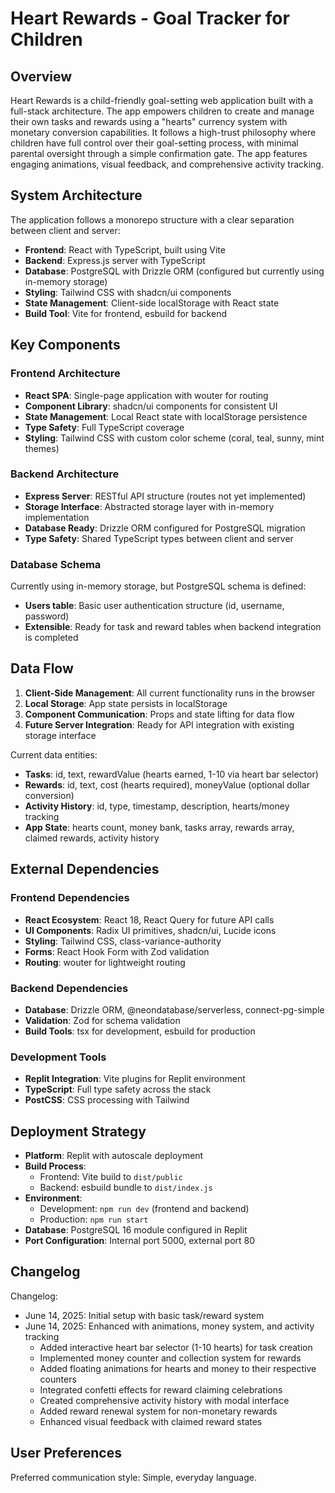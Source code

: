 # Heart Rewards - Goal Tracker for Children

## Overview

Heart Rewards is a child-friendly goal-setting web application built with a full-stack architecture. The app empowers children to create and manage their own tasks and rewards using a "hearts" currency system with monetary conversion capabilities. It follows a high-trust philosophy where children have full control over their goal-setting process, with minimal parental oversight through a simple confirmation gate. The app features engaging animations, visual feedback, and comprehensive activity tracking.

## System Architecture

The application follows a monorepo structure with a clear separation between client and server:

- **Frontend**: React with TypeScript, built using Vite
- **Backend**: Express.js server with TypeScript
- **Database**: PostgreSQL with Drizzle ORM (configured but currently using in-memory storage)
- **Styling**: Tailwind CSS with shadcn/ui components
- **State Management**: Client-side localStorage with React state
- **Build Tool**: Vite for frontend, esbuild for backend

## Key Components

### Frontend Architecture
- **React SPA**: Single-page application with wouter for routing
- **Component Library**: shadcn/ui components for consistent UI
- **State Management**: Local React state with localStorage persistence
- **Type Safety**: Full TypeScript coverage
- **Styling**: Tailwind CSS with custom color scheme (coral, teal, sunny, mint themes)

### Backend Architecture
- **Express Server**: RESTful API structure (routes not yet implemented)
- **Storage Interface**: Abstracted storage layer with in-memory implementation
- **Database Ready**: Drizzle ORM configured for PostgreSQL migration
- **Type Safety**: Shared TypeScript types between client and server

### Database Schema
Currently using in-memory storage, but PostgreSQL schema is defined:
- **Users table**: Basic user authentication structure (id, username, password)
- **Extensible**: Ready for task and reward tables when backend integration is completed

## Data Flow

1. **Client-Side Management**: All current functionality runs in the browser
2. **Local Storage**: App state persists in localStorage
3. **Component Communication**: Props and state lifting for data flow
4. **Future Server Integration**: Ready for API integration with existing storage interface

Current data entities:
- **Tasks**: id, text, rewardValue (hearts earned, 1-10 via heart bar selector)
- **Rewards**: id, text, cost (hearts required), moneyValue (optional dollar conversion)
- **Activity History**: id, type, timestamp, description, hearts/money tracking
- **App State**: hearts count, money bank, tasks array, rewards array, claimed rewards, activity history

## External Dependencies

### Frontend Dependencies
- **React Ecosystem**: React 18, React Query for future API calls
- **UI Components**: Radix UI primitives, shadcn/ui, Lucide icons
- **Styling**: Tailwind CSS, class-variance-authority
- **Forms**: React Hook Form with Zod validation
- **Routing**: wouter for lightweight routing

### Backend Dependencies
- **Database**: Drizzle ORM, @neondatabase/serverless, connect-pg-simple
- **Validation**: Zod for schema validation
- **Build Tools**: tsx for development, esbuild for production

### Development Tools
- **Replit Integration**: Vite plugins for Replit environment
- **TypeScript**: Full type safety across the stack
- **PostCSS**: CSS processing with Tailwind

## Deployment Strategy

- **Platform**: Replit with autoscale deployment
- **Build Process**: 
  - Frontend: Vite build to `dist/public`
  - Backend: esbuild bundle to `dist/index.js`
- **Environment**: 
  - Development: `npm run dev` (frontend and backend)
  - Production: `npm run start`
- **Database**: PostgreSQL 16 module configured in Replit
- **Port Configuration**: Internal port 5000, external port 80

## Changelog

Changelog:
- June 14, 2025: Initial setup with basic task/reward system
- June 14, 2025: Enhanced with animations, money system, and activity tracking
  - Added interactive heart bar selector (1-10 hearts) for task creation
  - Implemented money counter and collection system for rewards
  - Added floating animations for hearts and money to their respective counters
  - Integrated confetti effects for reward claiming celebrations
  - Created comprehensive activity history with modal interface
  - Added reward renewal system for non-monetary rewards
  - Enhanced visual feedback with claimed reward states

## User Preferences

Preferred communication style: Simple, everyday language.